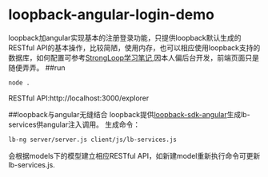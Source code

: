 # loopback-angular-login-demo

loopback加angular实现基本的注册登录功能，只提供loopback默认生成的RESTful API的基本操作，比较简陋，使用内存，也可以相应使用loopback支持的数据库，如何配置可参考[StrongLoop学习笔记](http://blog.csdn.net/sanpo/article/category/3111671),因本人偏后台开发，前端页面只是随便弄弄。
##run
```bash
node .
```
RESTful API:http://localhost:3000/explorer

##loopback与angular无缝结合
loopback提供[loopback-sdk-angular](https://github.com/strongloop/loopback-sdk-angular)生成lb-services供angular注入调用。
生成命令：
```bash
lb-ng server/server.js client/js/lb-services.js
```
会根据models下的模型建立相应RESTful API，如新建model重新执行命令可更新lb-services.js.

